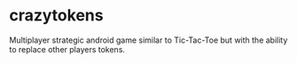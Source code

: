 # crazytokens
Multiplayer strategic android game similar to Tic-Tac-Toe but with the ability to replace other players tokens.
